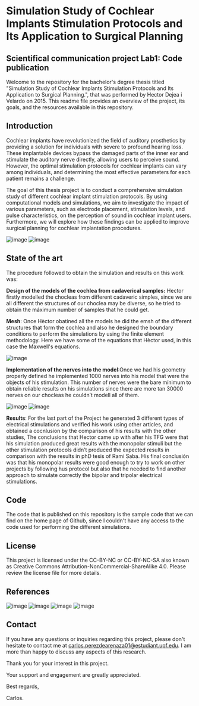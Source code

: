 # Simulation Study of Cochlear Implants Stimulation Protocols and Its Application to Surgical Planning
## Scientifical communication project Lab1: Code publication

Welcome to the repository for the bachelor's degree thesis titled "Simulation Study of Cochlear Implants Stimulation Protocols and Its Application to Surgical Planning.", that was performed by Hector Dejea i Velardo on 2015.
This readme file provides an overview of the project, its goals, and the resources available in this repository.

<a name="Introduction" />

## Introduction
Cochlear implants have revolutionized the field of auditory prosthetics by providing a solution for individuals with severe to profound hearing loss. These implantable devices bypass the damaged parts of the inner ear and stimulate the auditory nerve directly, allowing users to perceive sound. However, the optimal stimulation protocols for cochlear implants can vary among individuals, and determining the most effective parameters for each patient remains a challenge.


The goal of this thesis project is to conduct a comprehensive simulation study of different cochlear implant stimulation protocols. By using computational models and simulations, we aim to investigate the impact of various parameters, such as electrode placement, stimulation levels, and pulse characteristics, on the perception of sound in cochlear implant users. Furthermore, we will explore how these findings can be applied to improve surgical planning for cochlear implantation procedures.

![image](https://github.com/CarlosPerezdeArenaza/SCP_LAB1_Carlos/assets/132482596/8c12b328-103b-4ab2-a4d6-c2061df92f4b)
![image](https://github.com/CarlosPerezdeArenaza/SCP_LAB1_Carlos/assets/132482596/7668d2eb-0d22-475f-ba36-a49952e7c241)


## State of the art
The procedure followed to obtain the simulation and results on this work was:

**Design of the models of the cochlea from cadaverical samples:** Hector firstly modelled the chocleas from different cadaveric simples, since we are all different the structures of our choclea may be diverse, so he tried to obtain the máximum number of samples that he could get.




 **Mesh**: Once Hèctor obatined all the models he did the emsh of the different structures that form the cochlea and also he designed the boundary conditions to perform the simulations by using the finite element methodology.
 Here we have some of the equations that Hèctor used, in this case the Maxwell's equations.
 
 
![image](https://github.com/CarlosPerezdeArenaza/SCP_LAB1_Carlos/assets/132482596/8b405860-0356-4b1c-a858-5c95001f0cb9)

**Implementation of the nerves into the model**:Once we had his geometry properly defined he implemented 1000 nerves into his model that were the objects of his stimulation. This number of nerves were the bare mínimum to obtain reliable results on his simulations since there are more tan 30000 nerves on our chocleas he couldn’t modell all of them.

![image](https://github.com/CarlosPerezdeArenaza/SCP_LAB1_Carlos/assets/132482596/f523f4a6-e704-4b79-a056-7532d4624576)
![image](https://github.com/CarlosPerezdeArenaza/SCP_LAB1_Carlos/assets/132482596/06f9d53a-6dd3-4970-a3a0-390679cec509)



 
 
**Results**: For the last part of the Project he generated 3 different types of electrical stimulations and verified his work using other articles, and obtained a cocnlusion by the comparison of his results with the other studies, The conclusions that Hector came up with after his TFG were that his simulation produced great results with the monopolar stimuli but the other stimulation protocols didn’t produced the expected results in comparison with the results in phD tesis of Rami Saba.
His final conclusión was that his monopolar results were good enough to try to work on other projects by following hus protocol but also that he needed to find another approach to simulate correctly the bipolar and tripolar electrical stimulations.

## Code
The code that is published on this repository is the sample code that we can find on the home page of Github, since I couldn't have any access to the code used for performing the different simulations.

## License
This project is licensed under the CC-BY-NC or CC-BY-NC-SA also known as Creative Commons Attribution-NonCommercial-ShareAlike 4.0. Please review the license file for more details.


## References
![image](https://github.com/CarlosPerezdeArenaza/SCP_LAB1_Carlos/assets/132482596/175104f4-effa-4874-bf03-3ce559a21068)
![image](https://github.com/CarlosPerezdeArenaza/SCP_LAB1_Carlos/assets/132482596/07ade8d5-5f65-4a90-b9c4-c0e7f56570a4)
![image](https://github.com/CarlosPerezdeArenaza/SCP_LAB1_Carlos/assets/132482596/28c683fe-3a1d-422d-bfa3-05dc01e238c1)
![image](https://github.com/CarlosPerezdeArenaza/SCP_LAB1_Carlos/assets/132482596/c61ee69f-ab5c-4802-a9d8-52096bbf00bc)





## Contact
If you have any questions or inquiries regarding this project, please don't hesitate to contact me at carlos.perezdearenaza01@estudiant.upf.edu. I am more than happy to discuss any aspects of this research.

Thank you for your interest in this project.

Your support and engagement are greatly appreciated.

Best regards,

Carlos.







